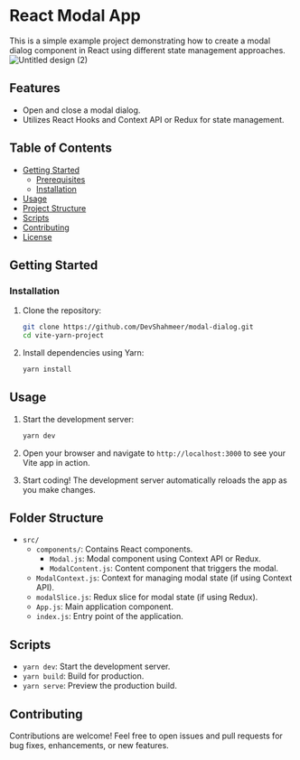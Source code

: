 
# React Modal App

This is a simple example project demonstrating how to create a modal dialog component in React using different state management approaches.
![Untitled design (2)](https://github.com/DevShahmeer/modal-dialog/assets/108333592/394da708-d5fd-4d51-a721-162ecea0b390)



## Features

- Open and close a modal dialog.
- Utilizes React Hooks and Context API or Redux for state management.

## Table of Contents

- [Getting Started](#getting-started)
  - [Prerequisites](#prerequisites)
  - [Installation](#installation)
- [Usage](#usage)
- [Project Structure](#project-structure)
- [Scripts](#scripts)
- [Contributing](#contributing)
- [License](#license)


## Getting Started

### Installation

1. Clone the repository:

   ```bash
   git clone https://github.com/DevShahmeer/modal-dialog.git
   cd vite-yarn-project
   ```

2. Install dependencies using Yarn:

   ```bash
   yarn install
   ```

## Usage

1. Start the development server:

   ```bash
   yarn dev
   ```

2. Open your browser and navigate to `http://localhost:3000` to see your Vite app in action.

3. Start coding! The development server automatically reloads the app as you make changes.

## Folder Structure

- `src/`
  - `components/`: Contains React components.
    - `Modal.js`: Modal component using Context API or Redux.
    - `ModalContent.js`: Content component that triggers the modal.
  - `ModalContext.js`: Context for managing modal state (if using Context API).
  - `modalSlice.js`: Redux slice for modal state (if using Redux).
  - `App.js`: Main application component.
  - `index.js`: Entry point of the application.


## Scripts

- `yarn dev`: Start the development server.
- `yarn build`: Build for production.
- `yarn serve`: Preview the production build.


## Contributing

Contributions are welcome! Feel free to open issues and pull requests for bug fixes, enhancements, or new features.

